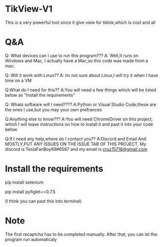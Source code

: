 # TikView-V1
This is a very powerful tool since it give view for tiktok,which is cool and all

# Q&A
Q: What devices can I use to run this program???
A: Well,It runs on Windows and Mac, I actually have a Mac,so this code was made from a mac.


Q: Will it work with Linux??
A: Im not sure about Linux,I will try it when I have time on a VM


Q:What do I need for this??
A:You will need a few things which will be listed below as "Install the requirements"


Q: Whats software will I need????
A:Python or Visual Studio Code;these are the ones I use,but you may your own prefrances


Q:Anything else to know???
A:You will need ChromeDriver on this project; which I will leave instructions on how to install it and past it into your code below


Q:If I need any help,where do I contact you??
A:Discord and Email And MOSTLY,PUT ANY ISSUES ON THE ISSUE TAB OF THIS PROJECT,
  My discord is TeslaFanBoy69#6567 and my email is cruz15718@gmail.com



# Install the requirements

pip install selenium

pip install pyfiglet==0.7.5

(I think you can past this into terminal)


# Note

The first recaptcha has to be completed manually.
After that, you can let the program run automaticaly
